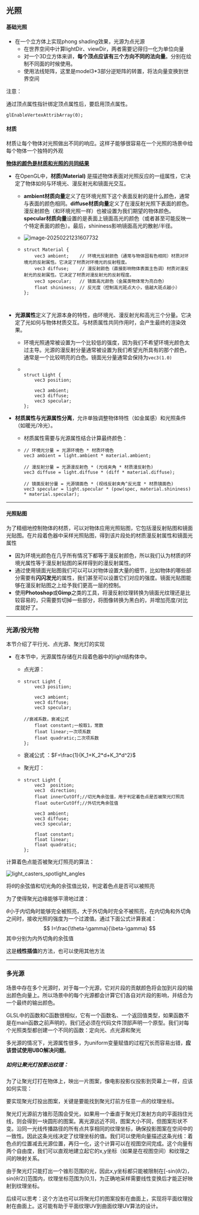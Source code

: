 ## 光照

#### 基础光照

* 在一个立方体上实现phong shading效果，光源为点光源
  * 在世界空间中计算lightDir、viewDir，两者需要记得归一化为单位向量
  * 对一个3D立方体来讲，**每个顶点应该有三个方向不同的法向量**。分别在绘制不同面的时候使用。
  * 使用法线矩阵，这里是model3*3部分逆矩阵的转置，将法向量变换到世界空间



注意：

通过顶点属性指针绑定顶点属性后，要启用顶点属性。

```
glEnableVertexAttribArray(0);
```



#### 材质

材质让每个物体对光照做出不同的响应。这样子能够很容易在一个光照的场景中给每个物体一个独特的外观

<u>**物体的颜色是材质和光照的共同结果**</u>



* 在OpenGL中，**材质(Material)** 是描述物体表面对光照反应的一组属性，它决定了物体如何与环境光、漫反射光和镜面光交互。

  * **ambient材质向量**定义了在环境光照下这个表面反射的是什么颜色，通常与表面的颜色相同。**diffuse材质向量**定义了在漫反射光照下表面的颜色。漫反射颜色（和环境光照一样）也被设置为我们期望的物体颜色。**specular材质向量**设置的是表面上镜面高光的颜色（或者甚至可能反映一个特定表面的颜色）。最后，shininess影响镜面高光的散射/半径。

  * ![image-20250221231607732](E:\myLearnOpengl\日志文档\光照.assets\image-20250221231607732.png)

  * ```
    struct Material {
        vec3 ambient;    // 环境光反射颜色（通常与物体固有色相同）材质对环境光的反射属性。它决定了材质对环境光的反射程度。
        vec3 diffuse;    // 漫反射颜色（直接影响物体表面主色调）材质对漫反射光的反射属性。它决定了材质对漫反射光的反射程度。
        vec3 specular;   // 镜面高光颜色（金属类物体常为亮白色）
        float shininess; // 反光度（控制高光斑点大小，值越大斑点越小）
    };
    
    
    
    ```

* **光源属性**定义了光源本身的特性，由环境光、漫反射光和高光三个分量。它决定了光如何与物体材质交互。与材质属性共同作用时，会产生最终的渲染效果。

  * 环境光照通常被设置为一个比较低的强度，因为我们不希望环境光颜色太过主导。光源的漫反射分量通常被设置为我们希望光所具有的那个颜色，通常是一个比较明亮的白色。镜面光分量通常会保持为`vec3(1.0)`

  * ```
    
    struct Light {
        vec3 position;
    
        vec3 ambient;
        vec3 diffuse;
        vec3 specular;
    };
    ```

* **材质属性与光源属性分离**，允许单独调整物体特性（如金属感）和光照条件（如暖光/冷光）。

  * 材质属性需要与光源属性结合计算最终颜色：

  * ```
    // 环境光分量 = 光源环境色 * 材质环境色
    vec3 ambient = light.ambient * material.ambient;
    
    // 漫反射分量 = 光源漫反射色 * (光线夹角 * 材质漫反射色)
    vec3 diffuse = light.diffuse * (diff * material.diffuse);
    
    // 镜面反射分量 = 光源镜面色 * (视线反射夹角^反光度 * 材质镜面色)
    vec3 specular = light.specular * (pow(spec, material.shininess) * material.specular);
    
    ```




***

#### 光照贴图

​	为了精细地控制物体的材质，可以对物体应用光照贴图，它包括漫反射贴图和镜面光贴图。在片段着色器中采样光照贴图，得到该片段处的材质漫反射属性和镜面光属性



* 因为环境光颜色在几乎所有情况下都等于漫反射颜色，所以我们认为材质的环境光属性等于漫反射贴图的采样得到的漫反射属性。
* 通过使用镜面光贴图我们可以可以对物体设置大量的细节，比如物体的哪些部分需要有**闪闪发光**的属性，我们甚至可以设置它们对应的强度。镜面光贴图能够在漫反射贴图之上给予我们更高一层的控制。
* 使用**Photoshop**或**Gimp**之类的工具，将漫反射纹理转换为镜面光纹理还是比较容易的，只需要剪切掉一些部分，将图像转换为黑白的，并增加亮度/对比度就好了。



***

### 光源/投光物

本节介绍了平行光、点光源、聚光灯的实现

* 在本节中，光源属性存储在片段着色器中的light结构体中。

  * 点光源：

  * ```
    struct Light {
        vec3 position;  
    
        vec3 ambient;
        vec3 diffuse;
        vec3 specular;
    
    //衰减系数，衰减公式
        float constant;一般取1，常数
        float linear;一次项系数
        float quadratic;二次项系数
    };
    ```

  * 衰减公式 ：$F=\frac{1}{K_1+K_2*d+K_3*d^2}$

  * 聚光灯：

  * ```
    struct Light {
        vec3  position;
        vec3  direction;
        float innerCutOff;//切光角余弦值，用于判定着色点是否被聚光灯照亮
        float outerCutOff;//外切光角余弦值
        
        vec3 ambient;
        vec3 diffuse;
        vec3 specular;
    
        float constant;
        float linear;
        float quadratic;
    };
    
    ```



计算着色点能否被聚光灯照亮的算法：

![light_casters_spotlight_angles](E:\myLearnOpengl\日志文档\光照.assets\light_casters_spotlight_angles.png)



将$\theta$的余弦值和切光角的余弦值比较，判定着色点是否可以被照亮

为了使得聚光边缘能够平滑地过渡：

$\theta$小于内切角时能够完全被照亮，大于外切角时完全不被照亮，在内切角和外切角之间时，接收光照的强度为一个过渡值。通过下面公式计算衰减：
$$
I=\frac{\theta-\gamma}{\beta-\gamma}
$$
其中分别为内外切角的余弦值

这是**线性插值**的方法，也可以使用其他方法



***

### 多光源

​	场景中存在多个光源时，对于每一个光源，它对片段的贡献颜色将会加到片段的输出颜色向量上。所以场景中的每个光源都会计算它们各自对片段的影响，并结合为一个最终的输出颜色。

​	GLSL中的函数和C函数很相似，它有一个函数名、一个返回值类型，如果函数不是在main函数之前声明的，我们还必须在代码文件顶部声明一个原型。我们对每个光照类型都创建一个不同的函数：定向光、点光源和聚光

​	多光源的情况下，光源属性很多，为uniform变量赋值的过程冗长而容易出错，**应该尝试使用UBO解决问题**。



##### 如何让聚光灯投影出纹理：

为了让聚光灯打在物体上，映出一片图案，像电影投影仪投影到荧幕上一样，应该如何实现：

​	要实现聚光灯投出图案，关键是要能找到聚光灯前方任意一点的纹理坐标。

​	聚光灯光源前方锥形范围会受光，如果用一个垂直于聚光灯发射方向的平面挡住光线，则会得到一块圆形的图案。离光源远近不同，图案大小不同，但图案形状不变。沿同一光线传播路径的所有点共享相同的纹理坐标，确保投影图案在空间中的一致性。因此这条光线决定了纹理坐标的值。我们可以使用向量描述这条光线：着色点的位置减去光源位置，再归一化，这个计算可以在视图空间完成。这个向量有两个自由度，我们可以直观地建立起它的x,y坐标（如果是在视图空间）和纹理之间的映射关系。

​	由于聚光灯只能打出一个锥形范围的光，因此x,y坐标都只能被限制在[-sin($\theta/2$)，sin($\theta/2$)]范围内，纹理坐标范围为[0,1]，为正确地采样需要线性变换后才能正好映射到纹理坐标。

​	后续可以思考：这个方法也可以将聚光灯的图案投影在曲面上，实现将平面纹理投射在曲面上。这可能有助于平面纹理UV到曲面纹理UV算法的设计。


